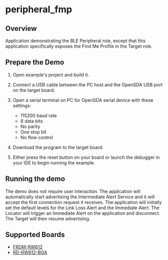 # peripheral_fmp

## Overview
Application demonstrating the BLE Peripheral role, except that this application specifically exposes the Find Me Profile in the Target role.

## Prepare the Demo

1.  Open example's project and build it.

2.  Connect a USB cable between the PC host and the OpenSDA USB port on the target board.

3.  Open a serial terminal on PC for OpenSDA serial device with these settings:
    - 115200 baud rate
    - 8 data bits
    - No parity
    - One stop bit
    - No flow control

4.  Download the program to the target board.

5.  Either press the reset button on your board or launch the debugger in your IDE to begin running the example.

## Running the demo
The demo does not require user interaction. The application will automatically start advertising the Intermediate Alert Service and it will accept the first connection request it receives.
The application will initially set the default levels for the Link Loss Alert and the Immediate Alert.
The Locator will trigger an Immediate Alert on the application and disconnect. The Target will then resume advertising.

## Supported Boards
- [FRDM-RW612](../../_boards/frdmrw612/edgefast_bluetooth_examples/peripheral_fmp/example_board_readme.md)
- [RD-RW612-BGA](../../_boards/rdrw612bga/edgefast_bluetooth_examples/peripheral_fmp/example_board_readme.md)
